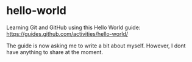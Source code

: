 # hello-world
Learning Git and GitHub using this Hello World guide: https://guides.github.com/activities/hello-world/

The guide is now asking me to write a bit about myself. However, I dont have anything to share at the moment.
